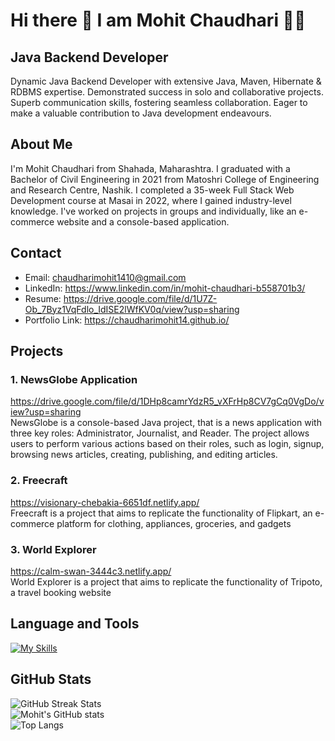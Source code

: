 # Hi there 👋 I am Mohit Chaudhari 👨‍💻
## Java Backend Developer 
Dynamic Java Backend Developer with extensive Java, Maven, Hibernate & RDBMS expertise. Demonstrated success in solo and collaborative projects. Superb communication skills, fostering seamless collaboration. Eager to make a valuable contribution to Java development endeavours.


## About Me
I'm Mohit Chaudhari from Shahada, Maharashtra. I graduated with a Bachelor of Civil Engineering in 2021 from Matoshri College of Engineering and Research Centre, Nashik. I completed a 35-week Full Stack Web Development course at Masai in 2022, where I gained industry-level knowledge. I've worked on projects in groups and individually, like an e-commerce website and a console-based application.

## Contact
* Email: chaudharimohit1410@gmail.com
* LinkedIn: https://www.linkedin.com/in/mohit-chaudhari-b558701b3/
* Resume: https://drive.google.com/file/d/1U7Z-Ob_7Byz1VqFdlo_IdISE2lWfKV0q/view?usp=sharing
* Portfolio Link: https://chaudharimohit14.github.io/

## Projects
### 1. NewsGlobe Application
https://drive.google.com/file/d/1DHp8camrYdzR5_vXFrHp8CV7gCq0VgDo/view?usp=sharing <br>
NewsGlobe is a console-based Java project, that is a news application with three key roles: Administrator, Journalist, and Reader. The project allows users to perform various actions based on their roles, such as login, signup, browsing news articles, creating, publishing, and editing articles.
### 2. Freecraft 
https://visionary-chebakia-6651df.netlify.app/ <br>
Freecraft is a project that aims to replicate the functionality of Flipkart, an e-commerce platform for clothing, appliances, groceries, and gadgets
### 3. World Explorer 
https://calm-swan-3444c3.netlify.app/ <br>
World Explorer is a project that aims to replicate the functionality of Tripoto, a travel booking website

## Language and Tools
[![My Skills](https://skillicons.dev/icons?i=java,maven,jquery,hibernate,spring,js,html,css,git,github,mysql,postman,visualstudio,replit,netlify&perline=5)](https://skillicons.dev)


## GitHub Stats 
<img id="github-streak-stats" src="https://streak-stats.demolab.com/?user=ChaudhariMohit14&github-readme-streak-stats.herokuapp.com" alt="GitHub Streak Stats" /><br>
![Mohit's GitHub stats](https://github-readme-stats.vercel.app/api?username=ChaudhariMohit14&show_icons=true)  <br>
![Top Langs](https://github-readme-stats.vercel.app/api/top-langs/?username=ChaudhariMohit14&layout=compact)  <br>
